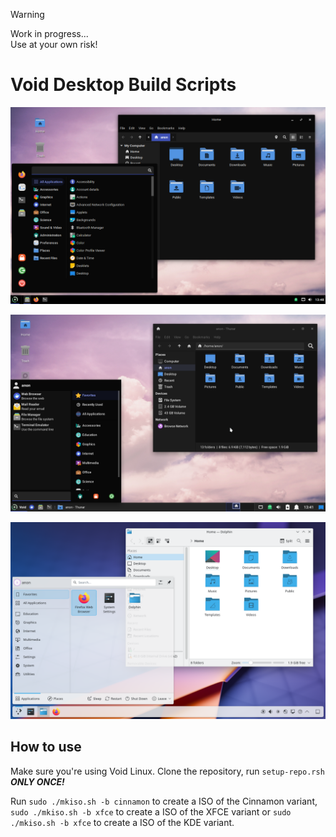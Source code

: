 >[!WARNING]
>Work in progress...<br>
>Use at your own risk!

# Void Desktop Build Scripts

![Cinnamon Desktop](media/cinnamon.png)

![XFCE Desktop](media/xfce.png)

![KDE Desktop](media/kde.png)

## How to use

Make sure you're using Void Linux. Clone the repository, run `setup-repo.rsh` ***ONLY ONCE!***

Run `sudo ./mkiso.sh -b cinnamon` to create a ISO of the Cinnamon variant, `sudo ./mkiso.sh -b xfce` to create a ISO of the XFCE variant or `sudo ./mkiso.sh -b xfce` to create a ISO of the KDE variant.

